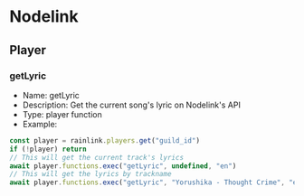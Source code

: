 # Nodelink

## Player

### getLyric
- Name: getLyric
- Description: Get the current song's lyric on Nodelink's API
- Type: player function
- Example: 
```js
const player = rainlink.players.get("guild_id")
if (!player) return
// This will get the current track's lyrics
await player.functions.exec("getLyric", undefined, "en")
// This will get the lyrics by trackname
await player.functions.exec("getLyric", "Yorushika - Thought Crime", "en")
```
